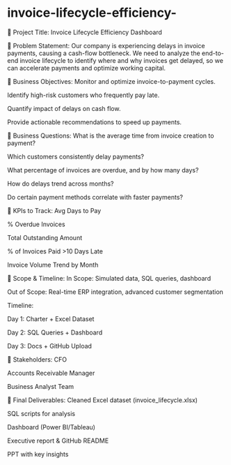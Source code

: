 # invoice-lifecycle-efficiency-

🔸 Project Title:
Invoice Lifecycle Efficiency Dashboard

🔸 Problem Statement:
Our company is experiencing delays in invoice payments, causing a cash-flow bottleneck. We need to analyze the end-to-end invoice lifecycle to identify where and why invoices get delayed, so we can accelerate payments and optimize working capital.

🔸 Business Objectives:
Monitor and optimize invoice-to-payment cycles.

Identify high-risk customers who frequently pay late.

Quantify impact of delays on cash flow.

Provide actionable recommendations to speed up payments.

🔸 Business Questions:
What is the average time from invoice creation to payment?

Which customers consistently delay payments?

What percentage of invoices are overdue, and by how many days?

How do delays trend across months?

Do certain payment methods correlate with faster payments?

🔸 KPIs to Track:
Avg Days to Pay

% Overdue Invoices

Total Outstanding Amount

% of Invoices Paid >10 Days Late

Invoice Volume Trend by Month

🔸 Scope & Timeline:
In Scope: Simulated data, SQL queries, dashboard

Out of Scope: Real-time ERP integration, advanced customer segmentation

Timeline:

Day 1: Charter + Excel Dataset

Day 2: SQL Queries + Dashboard

Day 3: Docs + GitHub Upload

🔸 Stakeholders:
CFO

Accounts Receivable Manager

Business Analyst Team

🔸 Final Deliverables:
Cleaned Excel dataset (invoice_lifecycle.xlsx)

SQL scripts for analysis

Dashboard (Power BI/Tableau)

Executive report & GitHub README

PPT with key insights
